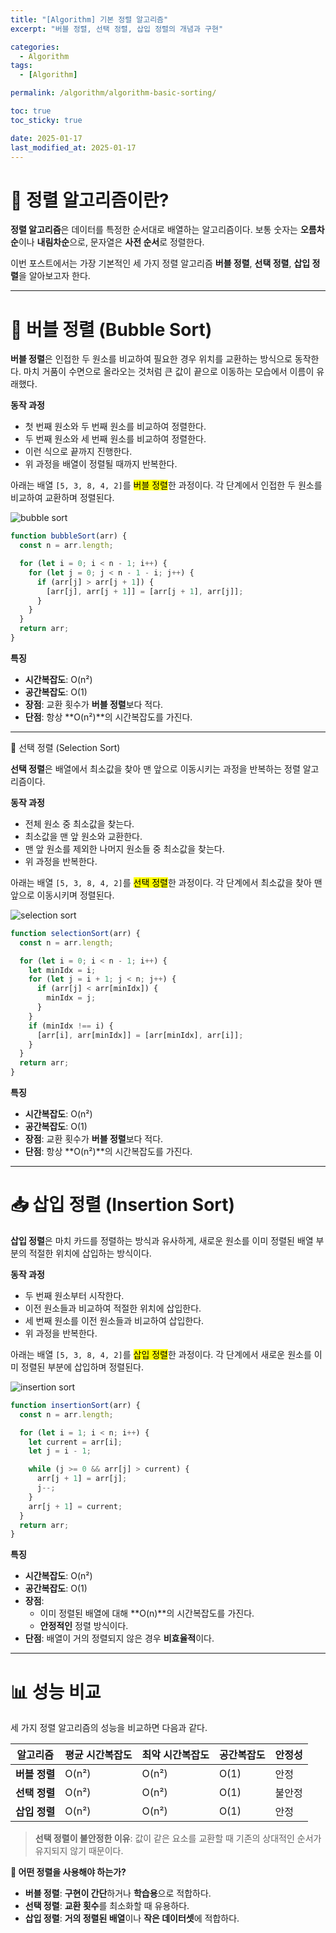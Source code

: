 ```yaml
---
title: "[Algorithm] 기본 정렬 알고리즘"
excerpt: "버블 정렬, 선택 정렬, 삽입 정렬의 개념과 구현"

categories:
  - Algorithm
tags:
  - [Algorithm]

permalink: /algorithm/algorithm-basic-sorting/

toc: true
toc_sticky: true

date: 2025-01-17
last_modified_at: 2025-01-17
---
```


# 🔄 정렬 알고리즘이란?

**정렬 알고리즘**은 데이터를 특정한 순서대로 배열하는 알고리즘이다. 보통 숫자는 **오름차순**이나 **내림차순**으로, 문자열은 **사전 순서**로 정렬한다.

이번 포스트에서는 가장 기본적인 세 가지 정렬 알고리즘 **버블 정렬**, **선택 정렬**, **삽입 정렬**을 알아보고자 한다.

---

# 🫧 버블 정렬 (Bubble Sort)

**버블 정렬**은 인접한 두 원소를 비교하여 필요한 경우 위치를 교환하는 방식으로 동작한다. 마치 거품이 수면으로 올라오는 것처럼 큰 값이 끝으로 이동하는 모습에서 이름이 유래했다.

**동작 과정**

- 첫 번째 원소와 두 번째 원소를 비교하여 정렬한다.
- 두 번째 원소와 세 번째 원소를 비교하여 정렬한다.
- 이런 식으로 끝까지 진행한다.
- 위 과정을 배열이 정렬될 때까지 반복한다.

아래는 배열 `[5, 3, 8, 4, 2]`를 <mark>버블 정렬</mark>한 과정이다. 각 단계에서 인접한 두 원소를 비교하여 교환하며 정렬된다.

![bubble sort](/assets/images/posts_img/algorithm/bubble-sort.png)

```javascript
function bubbleSort(arr) {
  const n = arr.length;

  for (let i = 0; i < n - 1; i++) {
    for (let j = 0; j < n - 1 - i; j++) {
      if (arr[j] > arr[j + 1]) {
        [arr[j], arr[j + 1]] = [arr[j + 1], arr[j]];
      }
    }
  }
  return arr;
}
```

**특징**

- **시간복잡도**: O(n²)
- **공간복잡도**: O(1)
- **장점**: 교환 횟수가 **버블 정렬**보다 적다.
- **단점**: 항상 **O(n²)**의 시간복잡도를 가진다.

---

🎯 선택 정렬 (Selection Sort)

**선택 정렬**은 배열에서 최소값을 찾아 맨 앞으로 이동시키는 과정을 반복하는 정렬 알고리즘이다.

**동작 과정**

- 전체 원소 중 최소값을 찾는다.
- 최소값을 맨 앞 원소와 교환한다.
- 맨 앞 원소를 제외한 나머지 원소들 중 최소값을 찾는다.
- 위 과정을 반복한다.

아래는 배열 `[5, 3, 8, 4, 2]`를 <mark>선택 정렬</mark>한 과정이다. 각 단계에서 최소값을 찾아 맨 앞으로 이동시키며 정렬된다.

![selection sort](/assets/images/posts_img/algorithm/selection-sort.png)

```javascript
function selectionSort(arr) {
  const n = arr.length;

  for (let i = 0; i < n - 1; i++) {
    let minIdx = i;
    for (let j = i + 1; j < n; j++) {
      if (arr[j] < arr[minIdx]) {
        minIdx = j;
      }
    }
    if (minIdx !== i) {
      [arr[i], arr[minIdx]] = [arr[minIdx], arr[i]];
    }
  }
  return arr;
}
```

**특징**

- **시간복잡도**: O(n²)
- **공간복잡도**: O(1)
- **장점**: 교환 횟수가 **버블 정렬**보다 적다.
- **단점**: 항상 **O(n²)**의 시간복잡도를 가진다.

---

# 📥 삽입 정렬 (Insertion Sort)

**삽입 정렬**은 마치 카드를 정렬하는 방식과 유사하게, 새로운 원소를 이미 정렬된 배열 부분의 적절한 위치에 삽입하는 방식이다.

**동작 과정**

- 두 번째 원소부터 시작한다.
- 이전 원소들과 비교하여 적절한 위치에 삽입한다.
- 세 번째 원소를 이전 원소들과 비교하여 삽입한다.
- 위 과정을 반복한다.

아래는 배열 `[5, 3, 8, 4, 2]`를 <mark>삽입 정렬</mark>한 과정이다. 각 단계에서 새로운 원소를 이미 정렬된 부분에 삽입하며 정렬된다.

![insertion sort](/assets/images/posts_img/algorithm/insertion-sort.png)

```javascript
function insertionSort(arr) {
  const n = arr.length;

  for (let i = 1; i < n; i++) {
    let current = arr[i];
    let j = i - 1;

    while (j >= 0 && arr[j] > current) {
      arr[j + 1] = arr[j];
      j--;
    }
    arr[j + 1] = current;
  }
  return arr;
}
```

**특징**

- **시간복잡도**: O(n²)
- **공간복잡도**: O(1)
- **장점**:
  - 이미 정렬된 배열에 대해 **O(n)**의 시간복잡도를 가진다.
  - **안정적인** 정렬 방식이다.
- **단점**: 배열이 거의 정렬되지 않은 경우 **비효율적**이다.

---

# 📊 성능 비교

세 가지 정렬 알고리즘의 성능을 비교하면 다음과 같다.

| 알고리즘      | 평균 시간복잡도 | 최악 시간복잡도 | 공간복잡도 | 안정성 |
| ------------- | --------------- | --------------- | ---------- | ------ |
| **버블 정렬** | O(n²)           | O(n²)           | O(1)       | 안정   |
| **선택 정렬** | O(n²)           | O(n²)           | O(1)       | 불안정 |
| **삽입 정렬** | O(n²)           | O(n²)           | O(1)       | 안정   |

> **선택 정렬이 불안정한 이유**: 값이 같은 요소를 교환할 때 기존의 상대적인 순서가 유지되지 않기 때문이다.

**🤔 어떤 정렬을 사용해야 하는가?**

- **버블 정렬**: **구현이 간단**하거나 **학습용**으로 적합하다.
- **선택 정렬**: **교환 횟수**를 최소화할 때 유용하다.
- **삽입 정렬**: **거의 정렬된 배열**이나 **작은 데이터셋**에 적합하다.
